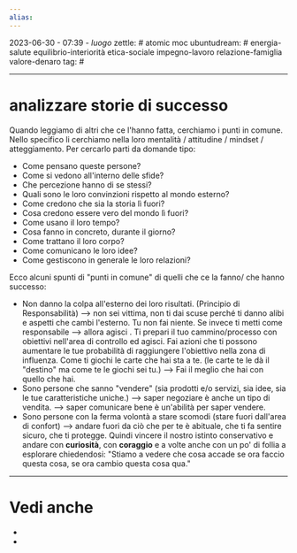 ```yaml
---
alias: 
---
```

2023-06-30 - 07:39 - *luogo*
zettle: # atomic moc
ubuntudream: # energia-salute equilibrio-interiorità etica-sociale impegno-lavoro relazione-famiglia valore-denaro 
tag: #

---
# analizzare storie di successo

Quando leggiamo di altri che ce l'hanno fatta, cerchiamo i punti in comune.
Nello specifico li cerchiamo nella loro mentalità / attitudine / mindset / atteggiamento.
Per cercarlo parti da domande tipo:
- Come pensano queste persone?
- Come si vedono all'interno delle sfide?
- Che percezione hanno di se stessi?
- Quali sono le loro convinzioni rispetto al mondo esterno?
- Come credono che sia la storia lì fuori?
- Cosa credono essere vero del mondo lì fuori?
- Come usano il loro tempo?
- Cosa fanno in concreto, durante il giorno?
- Come trattano il loro corpo?
- Come comunicano le loro idee?
- Come gestiscono in generale le loro relazioni?

Ecco alcuni spunti di "punti in comune" di quelli che ce la fanno/ che hanno successo:
- Non danno la colpa all'esterno dei loro risultati.
  (Principio di Responsabilità) --> non sei vittima, non ti dai scuse perché ti danno alibi e aspetti che cambi l'esterno. Tu non fai niente. Se invece ti metti come responsabile --> allora agisci . Ti prepari il tuo cammino/processo con obiettivi nell'area di controllo ed agisci. Fai azioni che ti possono aumentare le tue probabilità di raggiungere l'obiettivo nella zona di influenza.
  Come ti giochi le carte che hai sta a te.
  (le carte te le dà il "destino" ma come te le giochi sei tu.)
  --> Fai il meglio che hai con quello che hai.
- Sono persone che sanno "vendere" (sia prodotti e/o servizi, sia idee, sia le tue caratteristiche uniche.)
  --> saper negoziare è anche un tipo di vendita.
  --> saper comunicare bene è un'abilità per saper vendere.
- Sono persone con la ferma volontà a stare scomodi
  (stare fuori dall'area di confort) --> andare fuori da ciò che per te è abituale, che ti fa sentire sicuro, che ti protegge. Quindi vincere il nostro istinto conservativo e andare con **curiosità**, con **coraggio** e a volte anche con un po' di follia a esplorare chiedendosi: "Stiamo a vedere che cosa accade se ora faccio questa cosa, se ora cambio questa cosa qua." 



---
# Vedi anche
- 
- 